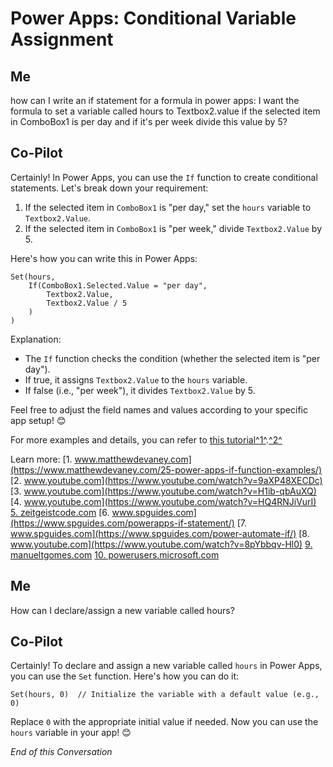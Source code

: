 # Power Apps: Conditional Variable Assignment  

## Me
how can I write an if statement for a formula in power apps: I want the formula to set a variable called hours to Textbox2.value if the selected item in ComboBox1 is per day and if it's per week divide this value by 5?  

## Co-Pilot
[1]: https://www.youtube.com/watch?v=9aXP48XECDc ""
[2]: https://www.youtube.com/watch?v=H1ib-qbAuXQ ""
[3]: https://www.youtube.com/watch?v=HQ4RNJiVurI ""
[4]: https://www.matthewdevaney.com/25-power-apps-if-function-examples/ ""
[5]: https://zeitgeistcode.com/powerapps-if-statements/ ""
[6]: https://www.spguides.com/powerapps-if-statement/ ""
[7]: https://www.spguides.com/power-automate-if/ ""
[8]: https://www.youtube.com/watch?v=8pYbbqv-Hl0 ""
[9]: https://manueltgomes.com/reference/powerapps-function-reference/powerapps-if-function/ ""
[10]: https://powerusers.microsoft.com/t5/Building-Power-Apps/What-is-the-syntax-for-writing-an-IF-statement-for-the-quot/td-p/368639 ""

Certainly! In Power Apps, you can use the `If` function to create conditional statements. Let's break down your requirement:

1. If the selected item in `ComboBox1` is "per day," set the `hours` variable to `Textbox2.Value`.
2. If the selected item in `ComboBox1` is "per week," divide `Textbox2.Value` by 5.

Here's how you can write this in Power Apps:

```PowerApps
Set(hours,
    If(ComboBox1.Selected.Value = "per day",
        Textbox2.Value,
        Textbox2.Value / 5
    )
)
```

Explanation:
- The `If` function checks the condition (whether the selected item is "per day").
- If true, it assigns `Textbox2.Value` to the `hours` variable.
- If false (i.e., "per week"), it divides `Textbox2.Value` by 5.

Feel free to adjust the field names and values according to your specific app setup! 😊

For more examples and details, you can refer to [this tutorial](https://www.matthewdevaney.com/25-power-apps-if-function-examples/)[^1^][4].[^2^][1]


Learn more: [1. www.matthewdevaney.com](https://www.matthewdevaney.com/25-power-apps-if-function-examples/) 
[2. www.youtube.com](https://www.youtube.com/watch?v=9aXP48XECDc) 
[3. www.youtube.com](https://www.youtube.com/watch?v=H1ib-qbAuXQ) 
[4. www.youtube.com](https://www.youtube.com/watch?v=HQ4RNJiVurI) 
[5. zeitgeistcode.com](https://zeitgeistcode.com/powerapps-if-statements/) 
[6. www.spguides.com](https://www.spguides.com/powerapps-if-statement/) 
[7. www.spguides.com](https://www.spguides.com/power-automate-if/) 
[8. www.youtube.com](https://www.youtube.com/watch?v=8pYbbqv-Hl0) 
[9. manueltgomes.com](https://manueltgomes.com/reference/powerapps-function-reference/powerapps-if-function/) 
[10. powerusers.microsoft.com](https://powerusers.microsoft.com/t5/Building-Power-Apps/What-is-the-syntax-for-writing-an-IF-statement-for-the-quot/td-p/368639)  

## Me
How can I declare/assign a new variable called hours?  

## Co-Pilot
Certainly! To declare and assign a new variable called `hours` in Power Apps, you can use the `Set` function. Here's how you can do it:

```PowerApps
Set(hours, 0)  // Initialize the variable with a default value (e.g., 0)
```

Replace `0` with the appropriate initial value if needed. Now you can use the `hours` variable in your app! 😊  

*End of this Conversation*

